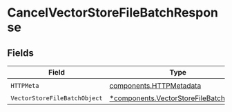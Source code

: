 # CancelVectorStoreFileBatchResponse


## Fields

| Field                                                                                           | Type                                                                                            | Required                                                                                        | Description                                                                                     |
| ----------------------------------------------------------------------------------------------- | ----------------------------------------------------------------------------------------------- | ----------------------------------------------------------------------------------------------- | ----------------------------------------------------------------------------------------------- |
| `HTTPMeta`                                                                                      | [components.HTTPMetadata](../../models/components/httpmetadata.md)                              | :heavy_check_mark:                                                                              | N/A                                                                                             |
| `VectorStoreFileBatchObject`                                                                    | [*components.VectorStoreFileBatchObject](../../models/components/vectorstorefilebatchobject.md) | :heavy_minus_sign:                                                                              | OK                                                                                              |